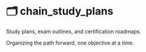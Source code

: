 # 🗂️ chain_study_plans

Study plans, exam outlines, and certification roadmaps. 

Organizing the path forward, one objective at a time.
